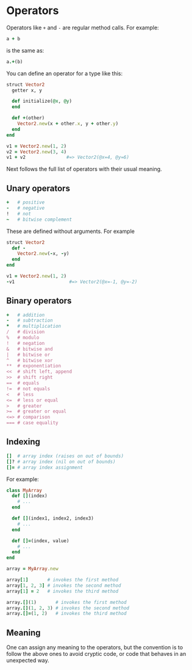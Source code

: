 # Operators

Operators like `+` and `-` are regular method calls. For example:

```ruby
a + b
```

is the same as:

```ruby
a.+(b)
```

You can define an operator for a type like this:

```ruby
struct Vector2
  getter x, y

  def initialize(@x, @y)
  end

  def +(other)
    Vector2.new(x + other.x, y + other.y)
  end
end

v1 = Vector2.new(1, 2)
v2 = Vector2.new(3, 4)
v1 + v2               #=> Vector2(@x=4, @y=6)
```

Next follows the full list of operators with their usual meaning.

## Unary operators

```ruby
+   # positive
-   # negative
!   # not
~   # bitwise complement
```

These are defined without arguments. For example

```ruby
struct Vector2
  def -
    Vector2.new(-x, -y)
  end
end

v1 = Vector2.new(1, 2)
-v1                    #=> Vector2(@x=-1, @y=-2)
```

## Binary operators

```ruby
+   # addition
-   # subtraction
*   # multiplication
/   # division
%   # modulo
!   # negation
&   # bitwise and
|   # bitwise or
^   # bitwise xor
**  # exponentiation
<<  # shift left, append
>>  # shift right
==  # equals
!=  # not equals
<   # less
<=  # less or equal
>   # greater
>=  # greater or equal
<=> # comparison
=== # case equality
```

## Indexing

```ruby
[]  # array index (raises on out of bounds)
[]? # array index (nil on out of bounds)
[]= # array index assignment
```

For example:

```ruby
class MyArray
  def [](index)
    # ...
  end

  def [](index1, index2, index3)
    # ...
  end

  def []=(index, value)
    # ...
  end
end

array = MyArray.new

array[1]       # invokes the first method
array[1, 2, 3] # invokes the second method
array[1] = 2   # invokes the third method

array.[](1)       # invokes the first method
array.[](1, 2, 3) # invokes the second method
array.[]=(1, 2)   # invokes the third method
```

## Meaning

One can assign any meaning to the operators, but the convention is to follow the above ones to avoid cryptic code, or code that behaves in an unexpected way.


